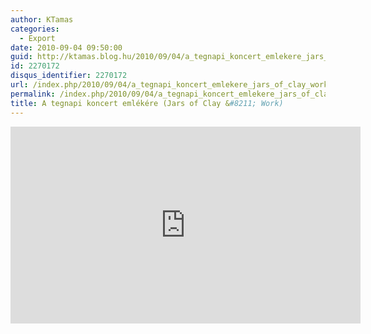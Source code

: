```yaml
---
author: KTamas
categories:
  - Export
date: 2010-09-04 09:50:00
guid: http://ktamas.blog.hu/2010/09/04/a_tegnapi_koncert_emlekere_jars_of_clay_work
id: 2270172
disqus_identifier: 2270172
url: /index.php/2010/09/04/a_tegnapi_koncert_emlekere_jars_of_clay_work/
permalink: /index.php/2010/09/04/a_tegnapi_koncert_emlekere_jars_of_clay_work/
title: A tegnapi koncert emlékére (Jars of Clay &#8211; Work)
---
```


<iframe width="560" height="315" src="https://www.youtube.com/embed/lL0041GDsqE" frameborder="0" allow="accelerometer; autoplay; encrypted-media; gyroscope; picture-in-picture" allowfullscreen></iframe>
